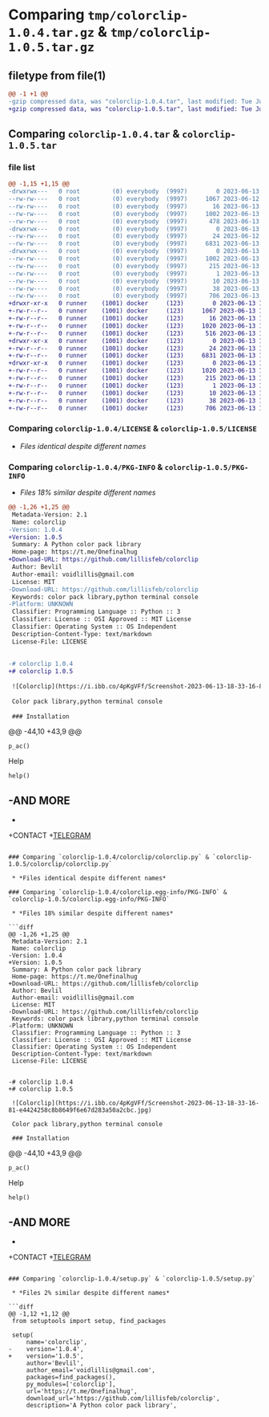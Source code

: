 # Comparing `tmp/colorclip-1.0.4.tar.gz` & `tmp/colorclip-1.0.5.tar.gz`

## filetype from file(1)

```diff
@@ -1 +1 @@
-gzip compressed data, was "colorclip-1.0.4.tar", last modified: Tue Jun 13 15:09:06 2023, max compression
+gzip compressed data, was "colorclip-1.0.5.tar", last modified: Tue Jun 13 17:17:48 2023, max compression
```

## Comparing `colorclip-1.0.4.tar` & `colorclip-1.0.5.tar`

### file list

```diff
@@ -1,15 +1,15 @@
-drwxrwx---   0 root         (0) everybody  (9997)        0 2023-06-13 15:09:06.724513 colorclip-1.0.4/
--rw-rw----   0 root         (0) everybody  (9997)     1067 2023-06-12 23:46:56.000000 colorclip-1.0.4/LICENSE
--rw-rw----   0 root         (0) everybody  (9997)       16 2023-06-13 12:05:40.000000 colorclip-1.0.4/MANIFEST.in
--rw-rw----   0 root         (0) everybody  (9997)     1002 2023-06-13 15:09:06.716513 colorclip-1.0.4/PKG-INFO
--rw-rw----   0 root         (0) everybody  (9997)      478 2023-06-13 15:05:36.000000 colorclip-1.0.4/README.md
-drwxrwx---   0 root         (0) everybody  (9997)        0 2023-06-13 15:09:06.632513 colorclip-1.0.4/colorclip/
--rw-rw----   0 root         (0) everybody  (9997)       24 2023-06-12 05:58:17.000000 colorclip-1.0.4/colorclip/__init__.py
--rw-rw----   0 root         (0) everybody  (9997)     6831 2023-06-13 12:15:40.000000 colorclip-1.0.4/colorclip/colorclip.py
-drwxrwx---   0 root         (0) everybody  (9997)        0 2023-06-13 15:09:06.708514 colorclip-1.0.4/colorclip.egg-info/
--rw-rw----   0 root         (0) everybody  (9997)     1002 2023-06-13 15:09:06.000000 colorclip-1.0.4/colorclip.egg-info/PKG-INFO
--rw-rw----   0 root         (0) everybody  (9997)      215 2023-06-13 15:09:06.000000 colorclip-1.0.4/colorclip.egg-info/SOURCES.txt
--rw-rw----   0 root         (0) everybody  (9997)        1 2023-06-13 15:09:06.000000 colorclip-1.0.4/colorclip.egg-info/dependency_links.txt
--rw-rw----   0 root         (0) everybody  (9997)       10 2023-06-13 15:09:06.000000 colorclip-1.0.4/colorclip.egg-info/top_level.txt
--rw-rw----   0 root         (0) everybody  (9997)       38 2023-06-13 15:09:06.724513 colorclip-1.0.4/setup.cfg
--rw-rw----   0 root         (0) everybody  (9997)      706 2023-06-13 15:08:21.000000 colorclip-1.0.4/setup.py
+drwxr-xr-x   0 runner    (1001) docker     (123)        0 2023-06-13 17:17:48.061857 colorclip-1.0.5/
+-rw-r--r--   0 runner    (1001) docker     (123)     1067 2023-06-13 17:17:35.000000 colorclip-1.0.5/LICENSE
+-rw-r--r--   0 runner    (1001) docker     (123)       16 2023-06-13 17:17:35.000000 colorclip-1.0.5/MANIFEST.in
+-rw-r--r--   0 runner    (1001) docker     (123)     1020 2023-06-13 17:17:48.061857 colorclip-1.0.5/PKG-INFO
+-rw-r--r--   0 runner    (1001) docker     (123)      516 2023-06-13 17:17:35.000000 colorclip-1.0.5/README.md
+drwxr-xr-x   0 runner    (1001) docker     (123)        0 2023-06-13 17:17:48.061857 colorclip-1.0.5/colorclip/
+-rw-r--r--   0 runner    (1001) docker     (123)       24 2023-06-13 17:17:35.000000 colorclip-1.0.5/colorclip/__init__.py
+-rw-r--r--   0 runner    (1001) docker     (123)     6831 2023-06-13 17:17:35.000000 colorclip-1.0.5/colorclip/colorclip.py
+drwxr-xr-x   0 runner    (1001) docker     (123)        0 2023-06-13 17:17:48.061857 colorclip-1.0.5/colorclip.egg-info/
+-rw-r--r--   0 runner    (1001) docker     (123)     1020 2023-06-13 17:17:48.000000 colorclip-1.0.5/colorclip.egg-info/PKG-INFO
+-rw-r--r--   0 runner    (1001) docker     (123)      215 2023-06-13 17:17:48.000000 colorclip-1.0.5/colorclip.egg-info/SOURCES.txt
+-rw-r--r--   0 runner    (1001) docker     (123)        1 2023-06-13 17:17:48.000000 colorclip-1.0.5/colorclip.egg-info/dependency_links.txt
+-rw-r--r--   0 runner    (1001) docker     (123)       10 2023-06-13 17:17:48.000000 colorclip-1.0.5/colorclip.egg-info/top_level.txt
+-rw-r--r--   0 runner    (1001) docker     (123)       38 2023-06-13 17:17:48.061857 colorclip-1.0.5/setup.cfg
+-rw-r--r--   0 runner    (1001) docker     (123)      706 2023-06-13 17:17:35.000000 colorclip-1.0.5/setup.py
```

### Comparing `colorclip-1.0.4/LICENSE` & `colorclip-1.0.5/LICENSE`

 * *Files identical despite different names*

### Comparing `colorclip-1.0.4/PKG-INFO` & `colorclip-1.0.5/PKG-INFO`

 * *Files 18% similar despite different names*

```diff
@@ -1,26 +1,25 @@
 Metadata-Version: 2.1
 Name: colorclip
-Version: 1.0.4
+Version: 1.0.5
 Summary: A Python color pack library
 Home-page: https://t.me/Onefinalhug
+Download-URL: https://github.com/lillisfeb/colorclip
 Author: Bevlil
 Author-email: voidlillis@gmail.com
 License: MIT
-Download-URL: https://github.com/lillisfeb/colorclip
 Keywords: color pack library,python terminal console
-Platform: UNKNOWN
 Classifier: Programming Language :: Python :: 3
 Classifier: License :: OSI Approved :: MIT License
 Classifier: Operating System :: OS Independent
 Description-Content-Type: text/markdown
 License-File: LICENSE
 
 
-# colorclip 1.0.4
+# colorclip 1.0.5
 
 ![Colorclip](https://i.ibb.co/4pKgVFf/Screenshot-2023-06-13-18-33-16-81-e4424258c8b8649f6e67d283a50a2cbc.jpg)
 
 Color pack library,python terminal console
 
 ### Installation
 ```
@@ -44,10 +43,9 @@
 ```
 p_ac()
 ```
 Help
 ```
 help()
 ```
-AND MORE
-
-
+CONTACT 
+[TELEGRAM](https://t.me/Onefinalhug)
```

### Comparing `colorclip-1.0.4/colorclip/colorclip.py` & `colorclip-1.0.5/colorclip/colorclip.py`

 * *Files identical despite different names*

### Comparing `colorclip-1.0.4/colorclip.egg-info/PKG-INFO` & `colorclip-1.0.5/colorclip.egg-info/PKG-INFO`

 * *Files 18% similar despite different names*

```diff
@@ -1,26 +1,25 @@
 Metadata-Version: 2.1
 Name: colorclip
-Version: 1.0.4
+Version: 1.0.5
 Summary: A Python color pack library
 Home-page: https://t.me/Onefinalhug
+Download-URL: https://github.com/lillisfeb/colorclip
 Author: Bevlil
 Author-email: voidlillis@gmail.com
 License: MIT
-Download-URL: https://github.com/lillisfeb/colorclip
 Keywords: color pack library,python terminal console
-Platform: UNKNOWN
 Classifier: Programming Language :: Python :: 3
 Classifier: License :: OSI Approved :: MIT License
 Classifier: Operating System :: OS Independent
 Description-Content-Type: text/markdown
 License-File: LICENSE
 
 
-# colorclip 1.0.4
+# colorclip 1.0.5
 
 ![Colorclip](https://i.ibb.co/4pKgVFf/Screenshot-2023-06-13-18-33-16-81-e4424258c8b8649f6e67d283a50a2cbc.jpg)
 
 Color pack library,python terminal console
 
 ### Installation
 ```
@@ -44,10 +43,9 @@
 ```
 p_ac()
 ```
 Help
 ```
 help()
 ```
-AND MORE
-
-
+CONTACT 
+[TELEGRAM](https://t.me/Onefinalhug)
```

### Comparing `colorclip-1.0.4/setup.py` & `colorclip-1.0.5/setup.py`

 * *Files 2% similar despite different names*

```diff
@@ -1,12 +1,12 @@
 from setuptools import setup, find_packages
 
 setup(
     name='colorclip',
-    version='1.0.4',
+    version='1.0.5',
     author='Bevlil',
     author_email='voidlillis@gmail.com', 
     packages=find_packages(),
     py_modules=['colorclip'],
     url='https://t.me/Onefinalhug',
     download_url='https://github.com/lillisfeb/colorclip',
     description='A Python color pack library',
```

